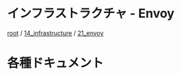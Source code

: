 # インフラストラクチャ - Envoy

[root](./../../../README.md) 
/ [14_infrastructure](./../README.md) 
/ [21_envoy](./README.md)

# 各種ドキュメント
